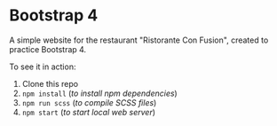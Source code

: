 # Bootstrap 4

A simple website for the restaurant "Ristorante Con Fusion", created to
practice Bootstrap 4.

To see it in action:

1. Clone this repo
2. `npm install` (_to install npm dependencies_)
3. `npm run scss` (_to compile SCSS files_)
4. `npm start` (_to start local web server_)
